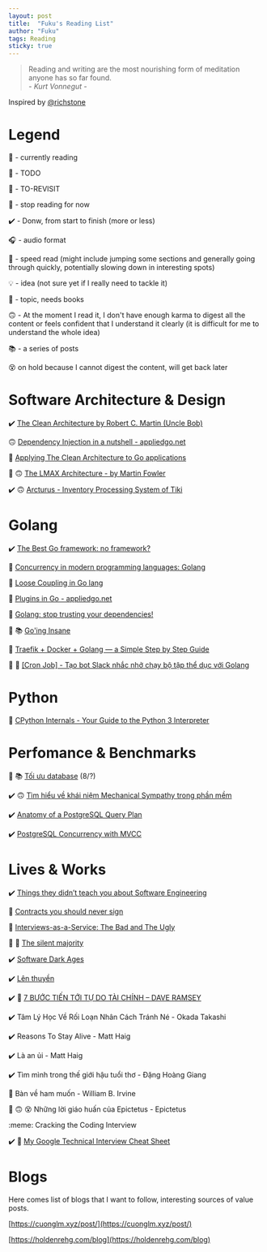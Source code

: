 ```yaml
---
layout: post
title:  "Fuku's Reading List"
author: "Fuku"
tags: Reading
sticky: true
---
```


<blockquote class="blockquote">
    <div class="quote-content">Reading and writing are the most nourishing form of meditation anyone has so far found.</div>
    <footer class="blockquote-footer"><cite title="Source Title">- Kurt Vonnegut -</cite></footer>
</blockquote>

Inspired by [@richstone](https://richstone.io/reading-list/)

# Legend

:eyes: - currently reading

:memo: - TODO

:arrows_counterclockwise: - TO-REVISIT

:put_litter_in_its_place: - stop reading for now

:heavy_check_mark: - Donw, from start to finish (more or less)

:headphones: - audio format

:runner: - speed read (might include jumping some sections and generally going through quickly, potentially slowing down in interesting spots)

:bulb: - idea (not sure yet if I really need to tackle it)

:thinking: - topic, needs books

:upside_down_face: - At the moment I read it, I don't have enough karma to digest all the content or feels confident that I understand it clearly (it is difficult for me to understand the whole idea)

:books: - a series of posts

:dizzy_face: on hold because I cannot digest the content, will get back later

# Software Architecture & Design

:heavy_check_mark: [The Clean Architecture by Robert C. Martin (Uncle Bob)](https://blog.cleancoder.com/uncle-bob/2012/08/13/the-clean-architecture.html)

:upside_down_face: [Dependency Injection in a nutshell - appliedgo.net](https://appliedgo.net/di/)

:memo: [Applying The Clean Architecture to Go applications](https://manuel.kiessling.net/2012/09/28/applying-the-clean-architecture-to-go-applications/)

:memo: :upside_down_face: [The LMAX Architecture - by Martin Fowler](https://martinfowler.com/articles/lmax.html)

:heavy_check_mark: :upside_down_face: [Arcturus - Inventory Processing System of Tiki](https://engineering.tiki.vn/arcturus-inventory-processing-system/)

# Golang

:heavy_check_mark: [The Best Go framework: no framework?](https://threedots.tech/post/best-go-framework/)

:memo: [Concurrency in modern programming languages: Golang](https://deepu.tech/concurrency-in-modern-languages-go/)

:memo: [Loose Coupling in Go lang](https://8thlight.com/blog/javier-saldana/2015/02/06/loose-coupling-in-go-lang.html)

:memo: [Plugins in Go - appliedgo.net](https://appliedgo.net/plugins/)

:memo: [Golang: stop trusting your dependencies!](https://medium.com/m/global-identity?redirectUrl=https%3A%2F%2Fitnext.io%2Fgolang-stop-trusting-your-dependencies-a4c916533b04)

:eyes: :books: [Go'ing Insane](https://jesseduffield.com/Gos-Shortcomings-5/)

:memo: [Traefik + Docker + Golang — a Simple Step by Step Guide](https://medium0.com/@saadali.ics/traefik-docker-golang-a-simple-step-by-step-guide-4a61fd0e35d)

:memo: :eyes: [[Cron Job] - Tạo bot Slack nhắc nhở chạy bộ tập thể dục với Golang](https://viblo.asia/p/cron-job-tao-bot-slack-nhac-nho-chay-bo-tap-the-duc-voi-golang-5pPLk0GyVRZ?fbclid=IwAR3w0ROudxvHL9_LVJSzKckJDee7JRutflCDMIrUqLMp1KqXSS_iiU788fo)

# Python

:memo: [CPython Internals - Your Guide to the Python 3 Interpreter](https://calibre.leishi.io/read/59/epub)

# Perfomance & Benchmarks

:eyes: :books: [Tối ưu database](https://viblo.asia/s/toi-uu-database-DVK2jDrnKLj) (8/?)

:heavy_check_mark: :upside_down_face: [Tìm hiểu về khái niệm Mechanical Sympathy trong phần mềm](https://batnamv.medium.com/t%C3%ACm-hi%E1%BB%83u-v%E1%BB%81-kh%C3%A1i-ni%E1%BB%87m-mechanical-sympathy-v%C3%A0-b%E1%BB%99-th%C6%B0-vi%E1%BB%87n-lmax-disruptor-4d553dc7fa55)

:heavy_check_mark: [Anatomy of a PostgreSQL Query Plan](https://arctype.com/blog/postgresql-query-plan-anatomy/)

:heavy_check_mark: [PostgreSQL Concurrency with MVCC](https://devcenter.heroku.com/articles/postgresql-concurrency)

# Lives & Works

:heavy_check_mark: [Things they didn’t teach you about Software Engineering](https://vadimkravcenko.com/shorts/things-they-didnt-teach-you/)

:memo: [Contracts you should never sign](https://vadimkravcenko.com/shorts/contracts-you-should-never-sign/)

:memo: [Interviews-as-a-Service: The Bad and The Ugly](https://vadimkravcenko.com/shorts/interviews-as-a-service/)

:memo: :arrows_counterclockwise: [The silent majority](https://vadimkravcenko.com/shorts/the-silent-majority/)

:heavy_check_mark: [Software Dark Ages](https://threedots.tech/post/software-dark-ages/)

:heavy_check_mark: [Lên thuyền](https://viblo.asia/p/len-thuyen-gwd43B83VX9)

:heavy_check_mark: :arrows_counterclockwise: [7 BƯỚC TIẾN TỚI TỰ DO TÀI CHÍNH – DAVE RAMSEY](https://thepresentwriter.com/7-buoc-tien-toi-tu-do-tai-chinh-dave-ramsey/)

:heavy_check_mark: Tâm Lý Học Về Rối Loạn Nhân Cách Tránh Né - Okada Takashi

:heavy_check_mark: Reasons To Stay Alive - Matt Haig

:heavy_check_mark: Là an ủi - Matt Haig

:heavy_check_mark: Tìm mình trong thế giới hậu tuổi thơ - Đặng Hoàng Giang

:eyes: Bàn về ham muốn - William B. Irvine

:eyes: :upside_down_face: :dizzy_face: Những lời giáo huấn của Epictetus - Epictetus

:meme: Cracking the Coding Interview

:heavy_check_mark: :arrows_counterclockwise: [My Google Technical Interview Cheat Sheet](https://dev.to/elliot/my-google-technical-interview-cheat-sheet-1lbd)

# Blogs

Here comes list of blogs that I want to follow, interesting sources of value posts.

[https://cuonglm.xyz/post/](https://cuonglm.xyz/post/)

[https://holdenrehg.com/blog](https://holdenrehg.com/blog)